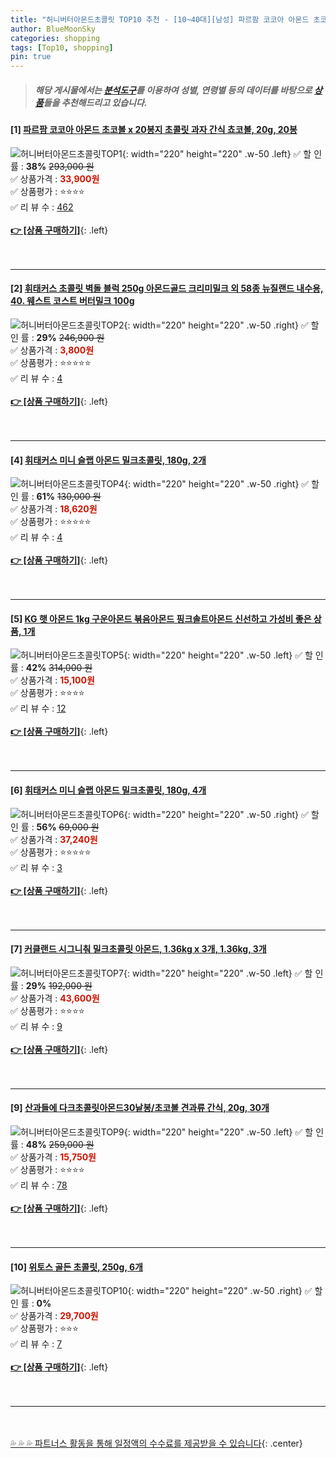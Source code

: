```yaml
---
title: "허니버터아몬드초콜릿 TOP10 추천 - [10~40대][남성] 파르팜 코코아 아몬드 초코볼 x 20봉지 초콜릿 과자 간식 쵸코볼, 20g, 20봉"
author: BlueMoonSky
categories: shopping
tags: [Top10, shopping]
pin: true
---
```


> ##### 해당 게시물에서는 [**분석도구**](https://itemscout.io/)를 이용하여 **성별**, **연령별** 등의 데이터를 바탕으로 [**상품**](https://link.coupang.com/a/baae76)들을 추천해드리고 있습니다.

#### [1] [파르팜 코코아 아몬드 초코볼 x 20봉지 초콜릿 과자 간식 쵸코볼, 20g, 20봉](https://link.coupang.com/re/AFFSDP?lptag=AF5964186&subid=bluemoonsky6999&pageKey=7329597962&traceid=V0-153&itemId=18814919711&vendorItemId=79719800143)
![허니버터아몬드초콜릿TOP1](https://thumbnail9.coupangcdn.com/thumbnails/remote/230x230ex/image/vendor_inventory/cee8/867314e8abbeb4240bf873778ec7519043010afbd5217d91978c99ff1525.jpg){: width="220" height="220" .w-50 .left}
✅ 할 인 률 : **38%** ~~<del class="base-price"> 293,000  </del>원~~<br>
✅ 상품가격 : <span style="color:#cb1400"> **33,900원** </span><br>
✅ 상품평가 : ⭐⭐⭐⭐<br>
✅ 리 뷰 수 : [462](https://link.coupang.com/re/AFFSDP?lptag=AF5964186&subid=bluemoonsky6999&pageKey=7329597962&traceid=V0-153&itemId=18814919711&vendorItemId=79719800143)<br>
<br>
[**👉  [상품 구매하기]**](https://link.coupang.com/re/AFFSDP?lptag=AF5964186&subid=bluemoonsky6999&pageKey=7329597962&traceid=V0-153&itemId=18814919711&vendorItemId=79719800143){: .left}
<br>
<br>
<br>

***

#### [2] [휘태커스 초콜릿 벽돌 블럭 250g 아몬드골드 크리미밀크 외 58종 뉴질랜드 내수용, 40. 웨스트 코스트 버터밀크 100g](https://link.coupang.com/re/AFFSDP?lptag=AF5964186&subid=bluemoonsky6999&pageKey=6130950971&traceid=V0-153&itemId=11691262727&vendorItemId=78965591582)
![허니버터아몬드초콜릿TOP2](https://thumbnail9.coupangcdn.com/thumbnails/remote/230x230ex/image/vendor_inventory/782c/1a9c7785a21ba34ca08e6939f3b9732deb2b1b92f9e9a054e2a506128670.jpg){: width="220" height="220" .w-50 .right}
✅ 할 인 률 : **29%** ~~<del class="base-price"> 246,900  </del>원~~<br>
✅ 상품가격 : <span style="color:#cb1400"> **3,800원** </span><br>
✅ 상품평가 : ⭐⭐⭐⭐⭐<br>
✅ 리 뷰 수 : [4](https://link.coupang.com/re/AFFSDP?lptag=AF5964186&subid=bluemoonsky6999&pageKey=6130950971&traceid=V0-153&itemId=11691262727&vendorItemId=78965591582)<br>
<br>
[**👉  [상품 구매하기]**](https://link.coupang.com/re/AFFSDP?lptag=AF5964186&subid=bluemoonsky6999&pageKey=6130950971&traceid=V0-153&itemId=11691262727&vendorItemId=78965591582){: .left}
<br>
<br>
<br>

***

#### [4] [휘태커스 미니 슬랩 아몬드 밀크초콜릿, 180g, 2개](https://link.coupang.com/re/AFFSDP?lptag=AF5964186&subid=bluemoonsky6999&pageKey=6259745778&traceid=V0-153&itemId=18776245330&vendorItemId=85907728421)
![허니버터아몬드초콜릿TOP4](https://thumbnail6.coupangcdn.com/thumbnails/remote/230x230ex/image/retail/images/5e38e284-2881-4f8f-99f9-7d388e5963288728270304740360345.png){: width="220" height="220" .w-50 .right}
✅ 할 인 률 : **61%** ~~<del class="base-price"> 130,000  </del>원~~<br>
✅ 상품가격 : <span style="color:#cb1400"> **18,620원** </span><br>
✅ 상품평가 : ⭐⭐⭐⭐⭐<br>
✅ 리 뷰 수 : [4](https://link.coupang.com/re/AFFSDP?lptag=AF5964186&subid=bluemoonsky6999&pageKey=6259745778&traceid=V0-153&itemId=18776245330&vendorItemId=85907728421)<br>
<br>
[**👉  [상품 구매하기]**](https://link.coupang.com/re/AFFSDP?lptag=AF5964186&subid=bluemoonsky6999&pageKey=6259745778&traceid=V0-153&itemId=18776245330&vendorItemId=85907728421){: .left}
<br>
<br>
<br>

***

#### [5] [KG 햇 아몬드 1kg 구운아몬드 볶음아몬드 핑크솔트아몬드 신선하고 가성비 좋은 상품, 1개](https://link.coupang.com/re/AFFSDP?lptag=AF5964186&subid=bluemoonsky6999&pageKey=6006902089&traceid=V0-153&itemId=10888497798&vendorItemId=78168370436)
![허니버터아몬드초콜릿TOP5](https://thumbnail6.coupangcdn.com/thumbnails/remote/230x230ex/image/vendor_inventory/5cf7/fda25f3254ad5a9c0b53d6dce224bb47f67a7b283f4561e4a1644b3dc3da.jpg){: width="220" height="220" .w-50 .left}
✅ 할 인 률 : **42%** ~~<del class="base-price"> 314,000  </del>원~~<br>
✅ 상품가격 : <span style="color:#cb1400"> **15,100원** </span><br>
✅ 상품평가 : ⭐⭐⭐⭐<br>
✅ 리 뷰 수 : [12](https://link.coupang.com/re/AFFSDP?lptag=AF5964186&subid=bluemoonsky6999&pageKey=6006902089&traceid=V0-153&itemId=10888497798&vendorItemId=78168370436)<br>
<br>
[**👉  [상품 구매하기]**](https://link.coupang.com/re/AFFSDP?lptag=AF5964186&subid=bluemoonsky6999&pageKey=6006902089&traceid=V0-153&itemId=10888497798&vendorItemId=78168370436){: .left}
<br>
<br>
<br>

***

#### [6] [휘태커스 미니 슬랩 아몬드 밀크초콜릿, 180g, 4개](https://link.coupang.com/re/AFFSDP?lptag=AF5964186&subid=bluemoonsky6999&pageKey=6259745778&traceid=V0-153&itemId=18776245542&vendorItemId=85907728816)
![허니버터아몬드초콜릿TOP6](https://thumbnail10.coupangcdn.com/thumbnails/remote/230x230ex/image/retail/images/e0f65ded-2135-4379-a4e3-93a0c2fd3e533734186394959769532.png){: width="220" height="220" .w-50 .right}
✅ 할 인 률 : **56%** ~~<del class="base-price"> 69,000  </del>원~~<br>
✅ 상품가격 : <span style="color:#cb1400"> **37,240원** </span><br>
✅ 상품평가 : ⭐⭐⭐⭐⭐<br>
✅ 리 뷰 수 : [3](https://link.coupang.com/re/AFFSDP?lptag=AF5964186&subid=bluemoonsky6999&pageKey=6259745778&traceid=V0-153&itemId=18776245542&vendorItemId=85907728816)<br>
<br>
[**👉  [상품 구매하기]**](https://link.coupang.com/re/AFFSDP?lptag=AF5964186&subid=bluemoonsky6999&pageKey=6259745778&traceid=V0-153&itemId=18776245542&vendorItemId=85907728816){: .left}
<br>
<br>
<br>

***

#### [7] [커클랜드 시그니춰 밀크초콜릿 아몬드, 1.36kg x 3개, 1.36kg, 3개](https://link.coupang.com/re/AFFSDP?lptag=AF5964186&subid=bluemoonsky6999&pageKey=6653486795&traceid=V0-153&itemId=15253689259&vendorItemId=82474364385)
![허니버터아몬드초콜릿TOP7](https://thumbnail9.coupangcdn.com/thumbnails/remote/230x230ex/image/vendor_inventory/865a/7abb99941162938dba3ca02fae6448a0f763b77051df6f591e1a5c77e452.jpg){: width="220" height="220" .w-50 .left}
✅ 할 인 률 : **29%** ~~<del class="base-price"> 192,000  </del>원~~<br>
✅ 상품가격 : <span style="color:#cb1400"> **43,600원** </span><br>
✅ 상품평가 : ⭐⭐⭐⭐<br>
✅ 리 뷰 수 : [9](https://link.coupang.com/re/AFFSDP?lptag=AF5964186&subid=bluemoonsky6999&pageKey=6653486795&traceid=V0-153&itemId=15253689259&vendorItemId=82474364385)<br>
<br>
[**👉  [상품 구매하기]**](https://link.coupang.com/re/AFFSDP?lptag=AF5964186&subid=bluemoonsky6999&pageKey=6653486795&traceid=V0-153&itemId=15253689259&vendorItemId=82474364385){: .left}
<br>
<br>
<br>

***

#### [9] [산과들에 다크초콜릿아몬드30낱봉/초코볼 견과류 간식, 20g, 30개](https://link.coupang.com/re/AFFSDP?lptag=AF5964186&subid=bluemoonsky6999&pageKey=2021254625&traceid=V0-153&itemId=18200797652&vendorItemId=85706538024)
![허니버터아몬드초콜릿TOP9](https://thumbnail6.coupangcdn.com/thumbnails/remote/230x230ex/image/vendor_inventory/afba/2139d96e3945bf895803ebdfe5eed3f83cdaa52de5f860e24f3464745595.jpg){: width="220" height="220" .w-50 .left}
✅ 할 인 률 : **48%** ~~<del class="base-price"> 259,000  </del>원~~<br>
✅ 상품가격 : <span style="color:#cb1400"> **15,750원** </span><br>
✅ 상품평가 : ⭐⭐⭐⭐<br>
✅ 리 뷰 수 : [78](https://link.coupang.com/re/AFFSDP?lptag=AF5964186&subid=bluemoonsky6999&pageKey=2021254625&traceid=V0-153&itemId=18200797652&vendorItemId=85706538024)<br>
<br>
[**👉  [상품 구매하기]**](https://link.coupang.com/re/AFFSDP?lptag=AF5964186&subid=bluemoonsky6999&pageKey=2021254625&traceid=V0-153&itemId=18200797652&vendorItemId=85706538024){: .left}
<br>
<br>
<br>

***

#### [10] [위토스 골든 초콜릿, 250g, 6개](https://link.coupang.com/re/AFFSDP?lptag=AF5964186&subid=bluemoonsky6999&pageKey=7445004993&traceid=V0-153&itemId=19444264142&vendorItemId=86555212152)
![허니버터아몬드초콜릿TOP10](https://thumbnail10.coupangcdn.com/thumbnails/remote/230x230ex/image/retail/images/ea071c0e-3a1a-44cc-bbae-526458c30bda838176970388394185.png){: width="220" height="220" .w-50 .right}
✅ 할 인 률 : **0%** <br>
✅ 상품가격 : <span style="color:#cb1400"> **29,700원** </span><br>
✅ 상품평가 : ⭐⭐⭐<br>
✅ 리 뷰 수 : [7](https://link.coupang.com/re/AFFSDP?lptag=AF5964186&subid=bluemoonsky6999&pageKey=7445004993&traceid=V0-153&itemId=19444264142&vendorItemId=86555212152)<br>
<br>
[**👉  [상품 구매하기]**](https://link.coupang.com/re/AFFSDP?lptag=AF5964186&subid=bluemoonsky6999&pageKey=7445004993&traceid=V0-153&itemId=19444264142&vendorItemId=86555212152){: .left}
<br>
<br>
<br>

***
<br><br>[💦 💦 💦 파트너스 활동을 통해 일정액의 수수료를 제공받을 수 있습니다](https://link.coupang.com/a/baae76){: .center}